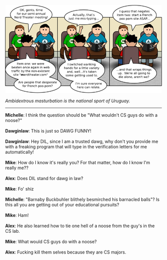 <!--
.. title: Merd Theater
.. slug: merd-theater
.. date: 2010/06/28 00:00:00
.. tags: 
.. link: 
.. description: 
-->

<a href='merd-theater.html' title='View comments'>
<img class='comic' src='../assets/comics/20100628.png' />
</a>

<em>Ambidextrous masturbation is the national sport of Uruguay.</em>

<!-- TEASER_END -->
<hr />

<div class='comments'>
<b>Michelle</b>: I think the question should be "What wouldn't CS guys do with a noose?"<br /><br />
<b>Dawginlaw</b>: This is just so DAWG FUNNY!<br /><br />
<b>Dawginlaw</b>: Hey DIL, since I am a trusted dawg, why don't you provide me with a freaking program that will type in the verification letters for me automatically!<br /><br />
<b>Mike</b>: How do I know it's really you?  For that matter, how do I know I'm really me??<br /><br />
<b>Alex</b>: Does DIL stand for dawg in law? <br /><br />
<b>Mike</b>: Fo' shiz<br /><br />
<b>Michelle</b>: "Barnaby Buckbuhler blithely besmirched his barnacled balls"? Is this all you are getting out of your educational pursuits?<br /><br />
<b>Mike</b>: Ham!<br /><br />
<b>Alex</b>: He also learned how to tie one hell of a noose from the guy's in the CS lab. <br /><br />
<b>Mike</b>: What would CS guys do with a noose?<br /><br />
<b>Alex</b>: Fucking kill them selves because they are CS majors. <br /><br />
</div>

